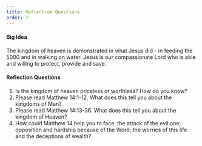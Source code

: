 ```yaml
---
title: Reflection Questions
order: 7
---
```



#### Big Idea
The kingdom of heaven is demonstrated in what Jesus did - in feeding the 5000 and in walking on water. Jesus is our compassionate Lord who is able and willing to protect, provide and save. 

#### Reflection Questions
1. Is the kingdom of heaven priceless or worthless? How do you know? 
2. Please read Matthew 14:1-12. What does this tell you about the kingdoms of Man? 
3. Please read Matthew 14:13-36. What does this tell you about the kingdom of Heaven?
4. How could Matthew 14 help you to face: the attack of the evil one; opposition and hardship because of the Word; the worries of this life and the deceptions of wealth?  














